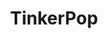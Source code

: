 ---
codehost: https://github.com/apache/tinkerpop
logohandle: apache_tinkerpop
sort: tinkerpop
tags:
- apache
- graph_database
title: TinkerPop
twitter: https://x.com/apachetinkerpop
website: http://tinkerpop.apache.org/
---